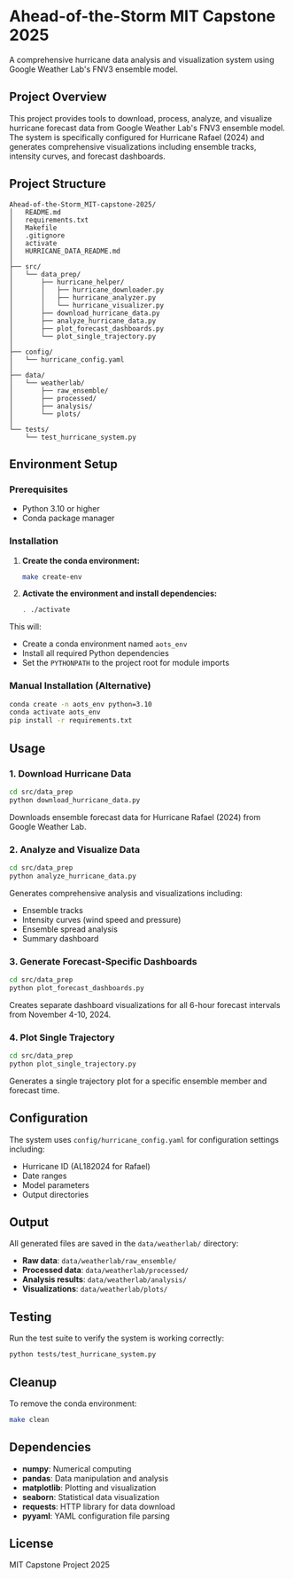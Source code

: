 # Ahead-of-the-Storm MIT Capstone 2025

A comprehensive hurricane data analysis and visualization system using Google Weather Lab's FNV3 ensemble model.

## Project Overview

This project provides tools to download, process, analyze, and visualize hurricane forecast data from Google Weather Lab's FNV3 ensemble model. The system is specifically configured for Hurricane Rafael (2024) and generates comprehensive visualizations including ensemble tracks, intensity curves, and forecast dashboards.

## Project Structure

```
Ahead-of-the-Storm_MIT-capstone-2025/
│   README.md
│   requirements.txt
│   Makefile
│   .gitignore
│   activate
│   HURRICANE_DATA_README.md
│
├── src/
│   └── data_prep/
│       ├── hurricane_helper/
│       │   ├── hurricane_downloader.py
│       │   ├── hurricane_analyzer.py
│       │   └── hurricane_visualizer.py
│       ├── download_hurricane_data.py
│       ├── analyze_hurricane_data.py
│       ├── plot_forecast_dashboards.py
│       └── plot_single_trajectory.py
│
├── config/
│   └── hurricane_config.yaml
│
├── data/
│   └── weatherlab/
│       ├── raw_ensemble/
│       ├── processed/
│       ├── analysis/
│       └── plots/
│
└── tests/
    └── test_hurricane_system.py
```

## Environment Setup

### Prerequisites
- Python 3.10 or higher
- Conda package manager

### Installation

1. **Create the conda environment:**
   ```bash
   make create-env
   ```

2. **Activate the environment and install dependencies:**
   ```bash
   . ./activate
   ```

This will:
- Create a conda environment named `aots_env`
- Install all required Python dependencies
- Set the `PYTHONPATH` to the project root for module imports

### Manual Installation (Alternative)
```bash
conda create -n aots_env python=3.10
conda activate aots_env
pip install -r requirements.txt
```

## Usage

### 1. Download Hurricane Data
```bash
cd src/data_prep
python download_hurricane_data.py
```
Downloads ensemble forecast data for Hurricane Rafael (2024) from Google Weather Lab.

### 2. Analyze and Visualize Data
```bash
cd src/data_prep
python analyze_hurricane_data.py
```
Generates comprehensive analysis and visualizations including:
- Ensemble tracks
- Intensity curves (wind speed and pressure)
- Ensemble spread analysis
- Summary dashboard

### 3. Generate Forecast-Specific Dashboards
```bash
cd src/data_prep
python plot_forecast_dashboards.py
```
Creates separate dashboard visualizations for all 6-hour forecast intervals from November 4-10, 2024.

### 4. Plot Single Trajectory
```bash
cd src/data_prep
python plot_single_trajectory.py
```
Generates a single trajectory plot for a specific ensemble member and forecast time.

## Configuration

The system uses `config/hurricane_config.yaml` for configuration settings including:
- Hurricane ID (AL182024 for Rafael)
- Date ranges
- Model parameters
- Output directories

## Output

All generated files are saved in the `data/weatherlab/` directory:
- **Raw data**: `data/weatherlab/raw_ensemble/`
- **Processed data**: `data/weatherlab/processed/`
- **Analysis results**: `data/weatherlab/analysis/`
- **Visualizations**: `data/weatherlab/plots/`

## Testing

Run the test suite to verify the system is working correctly:
```bash
python tests/test_hurricane_system.py
```

## Cleanup

To remove the conda environment:
```bash
make clean
```

## Dependencies

- **numpy**: Numerical computing
- **pandas**: Data manipulation and analysis
- **matplotlib**: Plotting and visualization
- **seaborn**: Statistical data visualization
- **requests**: HTTP library for data download
- **pyyaml**: YAML configuration file parsing

## License

MIT Capstone Project 2025 